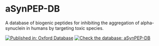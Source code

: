 # aSynPEP-DB

A database of biogenic peptides for inhibiting the aggregation of alpha-synuclein in humans by targeting toxic species. 


[![Published in: Oxford Database](https://img.shields.io/badge/Published%20in-Database-green.svg)](https://academic.oup.com/database/article/doi/10.1093/database/baad084/7451591)
[![Check the database: aSynPEP-DB](https://img.shields.io/badge/Check%20the%20database%20-aSynPEPDB-blue.svg)](https://asynpepdb.ppmclab.com)
